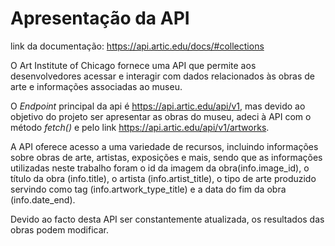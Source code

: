 # Apresentação da API 

link da documentação: https://api.artic.edu/docs/#collections

O Art Institute of Chicago fornece uma API que permite aos desenvolvedores acessar e interagir com dados relacionados às obras de arte e informações associadas ao museu. 

O *Endpoint* principal da api é https://api.artic.edu/api/v1, mas devido ao objetivo do projeto ser apresentar as obras do museu, adeci à API com o método *fetch()* e pelo link https://api.artic.edu/api/v1/artworks.

A API oferece acesso a uma variedade de recursos, incluindo informações sobre obras de arte, artistas, exposições e mais, sendo que as informações utilizadas neste trabalho foram o id da imagem da obra(info.image_id), o título da obra (info.title), o artista (info.artist_title), o tipo de arte produzido servindo como tag (info.artwork_type_title) e a data do fim da obra (info.date_end).

Devido ao facto desta API ser constantemente atualizada, os resultados das obras podem modificar.
